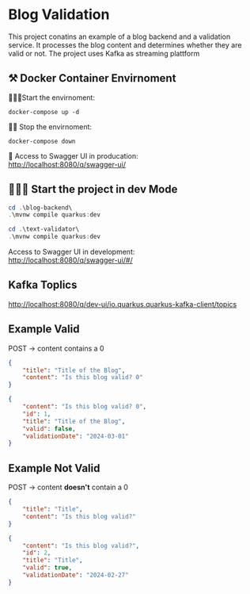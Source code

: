 # Blog Validation

This project conatins an example of a blog backend and a validation service.
It processes the blog content and determines whether they are valid or not.
The project uses Kafka as streaming plattform

## ⚒️ Docker Container Envirnoment

🏃🏻‍♂️Start the envirnoment:

```Shell
docker-compose up -d
```

🤚🏻 Stop the envirnoment:

```Shell
docker-compose down
```

🔗 Access to Swagger UI in producation:<br>
[http://localhost:8080/q/swagger-ui/](http://localhost:8080/q/swagger-ui/)

## 🧑🏻‍💻 Start the project in dev Mode

```PowerShell
cd .\blog-backend\
.\mvnw compile quarkus:dev
```

```PowerShell
cd .\text-validator\
.\mvnw compile quarkus:dev
```

Access to Swagger UI in development:<br>
[http://localhost:8080/q/swagger-ui/#/](http://localhost:8080/q/swagger-ui/#/)

## Kafka Toplics

[http://localhost:8080/q/dev-ui/io.quarkus.quarkus-kafka-client/topics](http://localhost:8080/q/dev-ui/io.quarkus.quarkus-kafka-client/topics)

## Example Valid

POST → content contains a 0

```JSON
{
    "title": "Title of the Blog",
    "content": "Is this blog valid? 0"
}
```

```JSON
{
    "content": "Is this blog valid? 0",
    "id": 1,
    "title": "Title of the Blog",
    "valid": false,
    "validationDate": "2024-03-01"
}
```

## Example Not Valid

POST → content **doesn't** contain a 0

```JSON
{
    "title": "Title",
    "content": "Is this blog valid?"
}
```

```JSON
{
    "content": "Is this blog valid?",
    "id": 2,
    "title": "Title",
    "valid": true,
    "validationDate": "2024-02-27"
}
```
